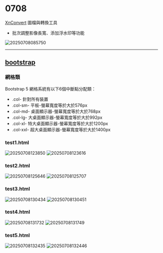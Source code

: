 # 0708

[XnConvert](https://www.xnview.com/en/xnconvert/#downloads)  圖檔與轉換工具

- 批次調整影像長寬、添加浮水印等功能

![20250708085750](https://raw.githubusercontent.com/richard153r/pic/main/pic/20250708085750.png)

---

## [bootstrap](https://getbootstrap.com/docs/5.3/getting-started/download/)

### 網格類

Bootstrap 5 網格系統有以下6個中斷點分配類：

- .col- 針對所有裝置
- .col-sm- 平板-螢幕寬度等於大於576px
- .col-md- 桌面顯示器-螢幕寬度等於大於768px
- .col-lg- 大桌面顯示器-螢幕寬度等於大於992px
- .col-xl- 特大桌面顯示器-螢幕寬度等於大於1200px
- .col-xxl- 超大桌面顯示器-螢幕寬度等於大於1400px

### test1.html

![20250708123850](https://raw.githubusercontent.com/richard153r/pic/main/pic/20250708123850.png)
![20250708123616](https://raw.githubusercontent.com/richard153r/pic/main/pic/20250708123616.png)

### test2.html

![20250708125646](https://raw.githubusercontent.com/richard153r/pic/main/pic/20250708125646.png)
![20250708125707](https://raw.githubusercontent.com/richard153r/pic/main/pic/20250708125707.png)

### test3.html

![20250708130434](https://raw.githubusercontent.com/richard153r/pic/main/pic/20250708130434.png)
![20250708130451](https://raw.githubusercontent.com/richard153r/pic/main/pic/20250708130451.png)

### test4.html

![20250708131732](https://raw.githubusercontent.com/richard153r/pic/main/pic/20250708131732.png)
![20250708131749](https://raw.githubusercontent.com/richard153r/pic/main/pic/20250708131749.png)

### test5.html

![20250708132435](https://raw.githubusercontent.com/richard153r/pic/main/pic/20250708132435.png)
![20250708132446](https://raw.githubusercontent.com/richard153r/pic/main/pic/20250708132446.png)
